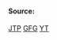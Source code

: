#### Source:
[JTP](https://www.javatpoint.com/os-preemptive-priority-scheduling)
[GFG](https://www.geeksforgeeks.org/program-for-preemptive-priority-cpu-scheduling/)
[YT](https://www.youtube.com/watch?v=wldjV-wVvhg&list=PLXj4XH7LcRfDrdQuJTHIPmKMpa7eYVaPm&index=25)

